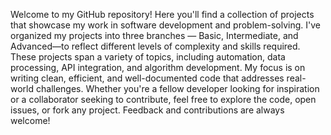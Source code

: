 Welcome to my GitHub repository! Here you'll find a collection of projects that showcase my work in software development and problem-solving. I've organized my projects into three branches — Basic, Intermediate, and Advanced—to reflect different levels of complexity and skills required. These projects span a variety of topics, including automation, data processing, API integration, and algorithm development. My focus is on writing clean, efficient, and well-documented code that addresses real-world challenges. Whether you're a fellow developer looking for inspiration or a collaborator seeking to contribute, feel free to explore the code, open issues, or fork any project. Feedback and contributions are always welcome!
